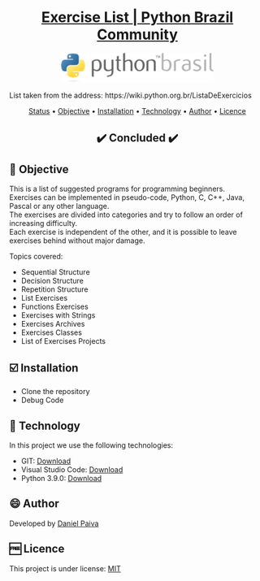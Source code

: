 <h1 align="center">
<a href="https://github.com/danhpaiva/list-python-brasil">Exercise List | Python Brazil Community</a>
</h1>

<p align="center">
  <a href="#">
    <img src="images\pythonbrasil_logo.png" width="300" alt="Python Brazil">
  </a>
  <p>List taken from the address: https://wiki.python.org.br/ListaDeExercicios</p>
</p>

<p align="center">
 <a href="#status">Status</a> • 
 <a href="#objective">Objective</a> •
 <a href="#installation">Installation</a> • 
 <a href="#technology">Technology</a> • 
 <a href="#author">Author</a> • 
 <a href="#licence">Licence</a>
</p>

<h2 align="center" id=status> 
	✔️ Concluded ✔️
</h2>

<h2 id=objective>📜 Objective</h2>

This is a list of suggested programs for programming beginners.<br>
Exercises can be implemented in pseudo-code, Python, C, C++, Java, Pascal or any other language.<br>
The exercises are divided into categories and try to follow an order of increasing difficulty.<br>
Each exercise is independent of the other, and it is possible to leave exercises behind without major damage.

Topics covered:

- Sequential Structure
- Decision Structure
- Repetition Structure
- List Exercises
- Functions Exercises
- Exercises with Strings
- Exercises Archives
- Exercises Classes
- List of Exercises Projects

<h2 id=installation>☑️ Installation</h2>

- Clone the repository
- Debug Code

<h2 id=technology>🧰 Technology</h2>
In this project we use the following technologies:

- GIT: <a href="https://git-scm.com/downloads">Download</a>
- Visual Studio Code: <a href="https://code.visualstudio.com/download">Download</a>
- Python 3.9.0: <a href="https://www.python.org/downloads/">Download</a>
  
<h2 id=author>😄 Author</h2>
Developed by <a href="https://www.linkedin.com/in/danhpaiva/">Daniel Paiva</a>

<h2 id=licence>🆓 Licence</h2>
This project is under license: <a href="https://github.com/danhpaiva/list-python-brasil/blob/master/LICENSE">MIT</a>
